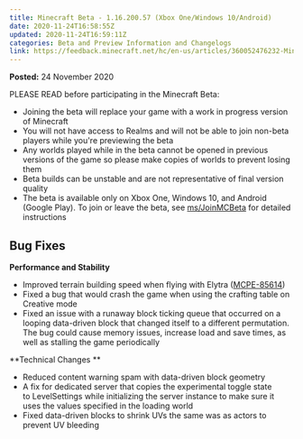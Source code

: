 ```yaml
---
title: Minecraft Beta - 1.16.200.57 (Xbox One/Windows 10/Android)
date: 2020-11-24T16:58:55Z
updated: 2020-11-24T16:59:11Z
categories: Beta and Preview Information and Changelogs
link: https://feedback.minecraft.net/hc/en-us/articles/360052476232-Minecraft-Beta-1-16-200-57-Xbox-One-Windows-10-Android
---
```


**Posted:** 24 November 2020

PLEASE READ before participating in the Minecraft Beta:

- Joining the beta will replace your game with a work in progress version of Minecraft
- You will not have access to Realms and will not be able to join non-beta players while you're previewing the beta
- Any worlds played while in the beta cannot be opened in previous versions of the game so please make copies of worlds to prevent losing them
- Beta builds can be unstable and are not representative of final version quality
- The beta is available only on Xbox One, Windows 10, and Android (Google Play). To join or leave the beta, see [ms/JoinMCBeta](https://aka.ms/JoinMCBeta) for detailed instructions

## Bug Fixes

**Performance and Stability** 

- Improved terrain building speed when flying with Elytra ([MCPE-85614](https://bugs.mojang.com/browse/MCPE-85614))  
- Fixed a bug that would crash the game when using the crafting table on Creative mode  
- Fixed an issue with a runaway block ticking queue that occurred on a looping data-driven block that changed itself to a different permutation. The bug could cause memory issues, increase load and save times, as well as stalling the game periodically 

**Technical Changes ** 

- Reduced content warning spam with data-driven block geometry  
- A fix for dedicated server that copies the experimental toggle state to LevelSettings while initializing the server instance to make sure it uses the values specified in the loading world 
- Fixed data-driven blocks to shrink UVs the same was as actors to prevent UV bleeding
